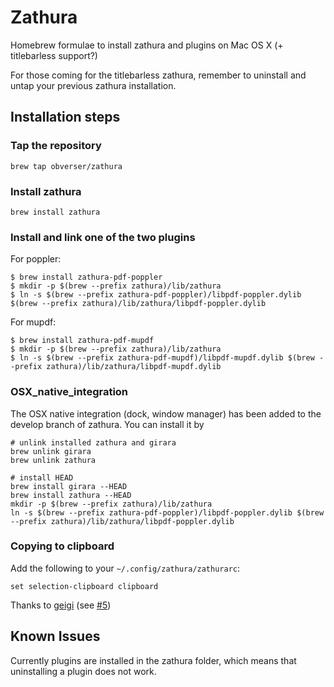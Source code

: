 # Zathura

Homebrew formulae to install zathura and plugins on Mac OS X
(+ titlebarless support?)

For those coming for the titlebarless zathura, remember to uninstall and untap your previous zathura installation.

## Installation steps

### Tap the repository
```
brew tap obverser/zathura
```

### Install zathura
```
brew install zathura
```

### Install and link one of the two plugins

For poppler:
```
$ brew install zathura-pdf-poppler
$ mkdir -p $(brew --prefix zathura)/lib/zathura
$ ln -s $(brew --prefix zathura-pdf-poppler)/libpdf-poppler.dylib $(brew --prefix zathura)/lib/zathura/libpdf-poppler.dylib
```

For mupdf:
```
$ brew install zathura-pdf-mupdf
$ mkdir -p $(brew --prefix zathura)/lib/zathura
$ ln -s $(brew --prefix zathura-pdf-mupdf)/libpdf-mupdf.dylib $(brew --prefix zathura)/lib/zathura/libpdf-mupdf.dylib
```

### OSX_native_integration

The OSX native integration (dock, window manager) has been added to the develop branch of zathura.
You can install it by
```
# unlink installed zathura and girara
brew unlink girara
brew unlink zathura

# install HEAD
brew install girara --HEAD
brew install zathura --HEAD
mkdir -p $(brew --prefix zathura)/lib/zathura
ln -s $(brew --prefix zathura-pdf-poppler)/libpdf-poppler.dylib $(brew --prefix zathura)/lib/zathura/libpdf-poppler.dylib
```

### Copying to clipboard
Add the following to your `~/.config/zathura/zathurarc`:
```
set selection-clipboard clipboard
```
Thanks to [geigi](https://github.com/geigi) (see [#5](https://github.com/zegervdv/homebrew-zathura/issues/5))

## Known Issues
Currently plugins are installed in the zathura folder, which means that uninstalling
a plugin does not work.
